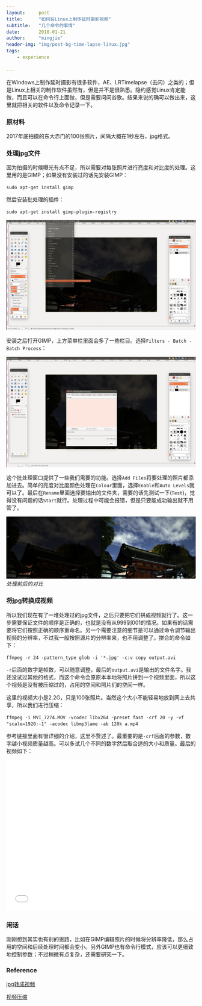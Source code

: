 ```yaml
---
layout:     post
title:      "如何在Linux上制作延时摄影视频"
subtitle:   "几个命令的事情"
date:       2018-01-21
author:     "mingjie"
header-img: "img/post-bg-time-lapse-linux.jpg"
tags:
    - experience

---
```


在Windows上制作延时摄影有很多软件，AE、LRTimelapse（去闪）之类的；但是Linux上相关的制作软件虽然有，但是并不是很熟悉。隐约感觉Linux肯定能做，而且可以在命令行上面做，但是需要问问谷歌。结果来说的确可以做出来，这里就把相关的软件以及命令记录一下。

### 原材料

2017年底拍摄的东大赤门的100张照片，间隔大概在1秒左右，jpg格式。

### 处理jpg文件

因为拍摄的时候曝光有点不足，所以需要对每张照片进行亮度和对比度的处理。这里用的是GIMP；如果没有安装过的话先安装GIMP：

`sudo apt-get install gimp`

然后安装批处理的插件：

`sudo apt-get install gimp-plugin-registry`

![](/img/in-post/post-time-lapse-linux/batch-open.png)

安装之后打开GIMP，上方菜单栏里面会多了一些栏目。选择`Filters - Batch - Batch Process`：

![](/img/in-post/post-time-lapse-linux/batch-window.png)

这个批处理窗口提供了一些我们需要的功能。选择`Add Files`将要处理的照片都添加进去。简单的亮度对比度颜色处理在`Colour`里面，选择`Enable`和`Auto Levels`就可以了。最后在`Rename`里面选择要输出的文件夹，需要的话先测试一下(`Test`)，觉得没有问题的话`Start`就行。处理过程中可能会报错，但是只要能成功输出就不用管了。

![](/img/in-post/post-time-lapse-linux/comp.png)
*处理前后的对比*

### 将jpg转换成视频

所以我们现在有了一堆处理过的jpg文件，之后只要把它们拼成视频就行了。这一步需要保证文件的顺序是正确的，也就是没有从999到001的情况。如果有的话需要将它们按照正确的顺序重命名。另一个需要注意的细节是可以通过命令调节输出视频的分辨率，不过我一般按照源片的分辨率来，也不用调整了。拼合的命令如下：

`ffmpeg -r 24 -pattern_type glob -i '*.jpg' -c:v copy output.avi`

`-r`后面的数字是帧数，可以随意调整，最后的`output.avi`是输出的文件名字。我还没试过其他的格式，而这个命令会原原本本地将照片拼到一个视频里面，所以这个视频是没有被压缩过的，占用的空间和照片们的空间一样。

这里的视频大小是2.2G，只是100张照片。当然这个大小不能轻易地放到网上去共享，所以我们进行压缩：

`ffmpeg -i MVI_7274.MOV -vcodec libx264 -preset fast -crf 20 -y -vf "scale=1920:-1" -acodec libmp3lame -ab 128k a.mp4`

参考链接里面有很详细的介绍，这里不赘述了。最重要的是`-crf`后面的参数，数字越小视频质量越高。可以多试几个不同的数字然后取合适的大小和质量。最后的视频如下：

<iframe width="100%" height="400" src="/img/in-post/post-time-lapse-linux/cloud_tl.mp4" frameborder="0" allowfullscreen></iframe>


### 闲话

刚刚想到其实也有别的思路，比如在GIMP编辑照片的时候将分辨率降低，那么占用的空间和后续处理时间都会变小。另外GIMP也有命令行模式，应该可以更细致地控制参数；不过稍微有点复杂，还需要研究一下。

### Reference

[jpg转成视频](https://ubuntuforums.org/showthread.php?t=2022316)

[视频压缩](https://segmentfault.com/a/1190000002502526)
